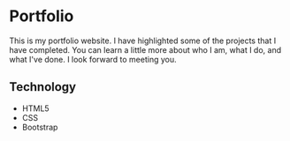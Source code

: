 # Portfolio

This is my portfolio website. I have highlighted some of the projects that I have completed. You can learn a little more about who I am, what I do, and what I've done. I look forward to meeting you.

## Technology

- HTML5
- CSS
- Bootstrap
